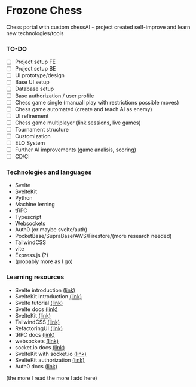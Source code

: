 # Frozone Chess
Chess portal with custom chessAI - project created self-improve and learn new technologies/tools

### TO-DO
- [ ] Project setup FE
- [ ] Project setup BE
- [ ] UI prototype/design
- [ ] Base UI setup
- [ ] Database setup
- [ ] Base authorization / user profile
- [ ] Chess game single (manuall play with restrictions possible moves)
- [ ] Chess game automated (create and teach AI as enemy)
- [ ] UI refinement
- [ ] Chess game multiplayer (link sessions, live games)
- [ ] Tournament structure
- [ ] Customization
- [ ] ELO System
- [ ] Further AI improvements (game analisis, scoring)
- [ ] CD/CI

### Technologies and languages
- Svelte
- SvelteKit
- Python
- Machine lerning
- tRPC
- Typescript
- Websockets
- Auth0 (or maybe svelte/auth)
- PocketBase/SupraBase/AWS/Firestore/(more research needed)
- TailwindCSS
- vite
- Express.js (?)
- (propably more as I go)

### Learning resources
- Svelte introduction [(link)](https://www.youtube.com/watch?v=rv3Yq-B8qp4)
- SvelteKit introduction [(link)](https://www.youtube.com/watch?v=uEJ-Rnm2yOE)
- Svelte tutorial [(link)](https://svelte.dev/tutorial)
- Svelte docs [(link)](https://svelte.dev/docs)
- SvelteKit [(link)](https://kit.svelte.dev/docs/introduction)
- TailwindCSS [(link)](https://tailwindcss.com)
- RefactoringUI [(link)](https://www.refactoringui.com)
- tRPC docs [(link)](https://trpc.io/docs)
- websockets [(link)](https://appmaster.io/pl/blog/czym-sa-websockety-i-jak-je-tworzyc)
- socket.io docs [(link)](https://socket.io/docs/v4/)
- SvelteKit with socket.io [(link)](https://dev.to/theether0/sveltekit-with-socketio-and-nodejs-285h)
- SvelteKit authorization [(link)](https://github.com/nextauthjs/next-auth/tree/main/apps/examples/sveltekit)
- Auth0 docs [(link)](https://auth0.com/docs/)

(the more I read the more I add here)
